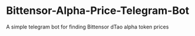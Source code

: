 # Bittensor-Alpha-Price-Telegram-Bot
A simple telegram bot for finding Bittensor dTao alpha token prices
